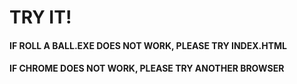 # TRY IT!

#### IF ROLL A BALL.EXE DOES NOT WORK, PLEASE TRY INDEX.HTML 

#### IF CHROME DOES NOT WORK, PLEASE TRY ANOTHER BROWSER
